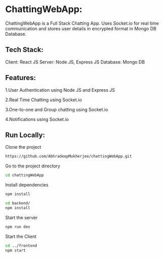 # ChattingWebApp:
ChattingWebApp is a Full Stack Chatting App. Uses Socket.io for real time communication and stores user details in encrypted format in Mongo DB Database.

## Tech Stack:

Client: React JS
Server: Node JS, Express JS
Database: Mongo DB

## Features: 

1.User Authentication using Node JS and Express JS

2.Real Time Chatting using Socket.io

3.One-to-one and Group chatting using Socket.io

4.Notifications using Socket.io

## Run Locally:

Clone the project
```bash
https://github.com/AbhradeepMukherjee/chattingWebApp.git
```

Go to the project directory
```bash
cd chattingWebApp
```

Install dependencies
```bash
npm install
```
```bash
cd backend/
npm install
```

Start the server
```bash
npm run dev
```

Start the Client
```bash
cd ../frontend
npm start
```






